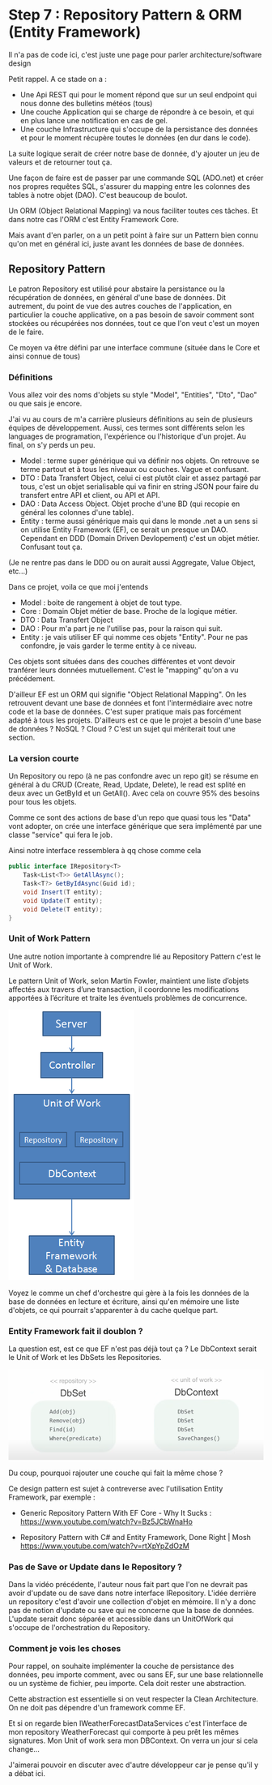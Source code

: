 # Step 7 : Repository Pattern & ORM (Entity Framework)

Il n'a pas de code ici, c'est juste une page pour parler architecture/software design

Petit rappel. A ce stade on a :

- Une Api REST qui pour le moment répond que sur un seul endpoint qui nous donne des bulletins météos (tous)
- Une couche Application qui se charge de répondre à ce besoin, et qui en plus lance une notification en cas de gel.
- Une couche Infrastructure qui s'occupe de la persistance des données et pour le moment récupère toutes le données (en dur dans le code). 

La suite logique serait de créer notre base de donnée, d'y ajouter un jeu de valeurs et de retourner tout ça.

Une façon de faire est de passer par une commande SQL (ADO.net) et créer nos propres requêtes SQL, s'assurer du mapping entre les colonnes des tables à notre objet (DAO). C'est beaucoup de boulot. 

Un ORM (Object Relational Mapping) va nous faciliter toutes ces tâches. Et dans notre cas l'ORM c'est Entity Framework Core. 

Mais avant d'en parler, on a un petit point à faire sur un Pattern bien connu qu'on met en général ici, juste avant les données de base de données. 

## Repository Pattern

Le patron Repository est utilisé pour abstaire la persistance ou la récupération de données, en général d'une base de données. Dit autrement, du point de vue des autres couches de l'application, en particulier la couche applicative, on a pas besoin de savoir comment sont stockées ou récupérées nos données, tout ce que l'on veut c'est un moyen de le faire. 

Ce moyen va être défini par une interface commune (située dans le Core et ainsi connue de tous)

### Définitions 

Vous allez voir des noms d'objets su style "Model", "Entities", "Dto", "Dao" ou que sais je encore. 

J'ai vu au cours de m'a carrière plusieurs définitions au sein de plusieurs équipes de développement. Aussi, ces termes sont différents selon les languages de programation, l'expérience ou l'historique d'un projet. Au final, on s'y perds un peu.
- Model : terme super générique qui va définir nos objets. On retrouve se terme partout et à tous les niveaux ou couches. Vague et confusant. 
- DTO : Data Transfert Object, celui ci est plutôt clair et assez partagé par tous, c'est un objet serialisable qui va finir en string JSON pour faire du transfert entre API et client, ou API et API. 
- DAO : Data Access Object. Objet proche d'une BD (qui recopie en général les colonnes d'une table). 
- Entity : terme aussi générique mais qui dans le monde .net a un sens si on utilise Entity Framework (EF), ce serait un presque un DAO. Cependant en DDD (Domain Driven Devlopement) c'est un objet métier. Confusant tout ça.

(Je ne rentre pas dans le DDD ou on aurait aussi Aggregate, Value Object, etc...)

Dans ce projet, voila ce que moi j'entends 
- Model : boite de rangement à objet de tout type. 
- Core : Domain Objet métier de base. Proche de la logique métier. 
- DTO : Data Transfert Object 
- DAO : Pour m'a part je ne l'utilise pas, pour la raison qui suit.
- Entity : je vais utiliser EF qui nomme ces objets "Entity". Pour ne pas confondre, je vais garder le terme entity à ce niveau. 

Ces objets sont situées dans des couches différentes et vont devoir tranférer leurs données mutuellement. C'est le "mapping" qu'on a vu précédement.

D'ailleur EF est un ORM qui signifie "Object Relational Mapping". On les retrouvent devant une base de données et font l'intermédiaire avec notre code et la base de données. C'est super pratique mais pas forcément adapté à tous les projets. D'ailleurs est ce que le projet a besoin d'une base de données ? NoSQL ? Cloud ?
C'est un sujet qui mériterait tout une section. 

### La version courte

Un Repository ou repo (à ne pas confondre avec un repo git) se résume en général à du CRUD (Create, Read, Update, Delete), le read est splité en deux avec un GetById et un GetAll(). Avec cela on couvre 95% des besoins pour tous les objets. 

Comme ce sont des actions de base d'un repo que quasi tous les "Data" vont adopter, on crée une interface générique que sera implémenté par une classe "service" qui fera le job.

Ainsi notre interface ressemblera à qq chose comme cela

```c#
public interface IRepository<T> 
    Task<List<T>> GetAllAsync();
    Task<T?> GetByIdAsync(Guid id);
    void Insert(T entity);
    void Update(T entity);
    void Delete(T entity);
}
```

### Unit of Work Pattern

Une autre notion importante à comprendre lié au Repository Pattern c'est le Unit of Work.

Le pattern Unit of Work, selon Martin Fowler, maintient une liste d’objets affectés aux travers d’une transaction, il coordonne les modifications apportées à l’écriture et traite les éventuels problèmes de concurrence.

![](../images/UoW.png) 

Voyez le comme un chef d'orchestre qui gère à la fois les données de la base de données en lecture et écriture, ainsi qu'en mémoire une liste d'objets, ce qui pourrait s'apparenter à du cache quelque part.  

### Entity Framework fait il doublon ?

La question est, est ce que EF n'est pas déjà tout ça ? 
Le DbContext serait le Unit of Work et les DbSets les Repositories.

![](../images/Ef-UoW.png) 

Du coup, pourquoi rajouter une couche qui fait la même chose ?

Ce design pattern est sujet à contreverse avec l'utilisation Entity Framework, par exemple :

 - Generic Repository Pattern With EF Core - Why It Sucks : https://www.youtube.com/watch?v=Bz5JCbWnaHo

- Repository Pattern with C# and Entity Framework, Done Right | Mosh https://www.youtube.com/watch?v=rtXpYpZdOzM


### Pas de Save or Update dans le Repository ?

Dans la vidéo précédente, l'auteur nous fait part que l'on ne devrait pas avoir d'update ou de save dans notre interface IRepository. L'idée derrière un repository c'est d'avoir une collection d'objet en mémoire. Il n'y a donc pas de notion d'update ou save qui ne concerne que la base de données.
L'update serait donc séparée et accessible dans un UnitOfWork qui s'occupe de l'orchestration du Repository. 

### Comment je vois les choses

Pour rappel, on souhaite implémenter la couche de persistance des données, peu importe comment, avec ou sans EF, sur une base relationnelle ou un système de fichier, peu importe. Cela doit rester une abstraction. 

Cette abstraction est essentielle si on veut respecter la Clean Architecture. On ne doit pas dépendre d'un framework comme EF. 

Et si on regarde bien IWeatherForecastDataServices c'est l'interface de mon repository WeatherForecast qui comporte à peu prêt les mêmes signatures. Mon Unit of work sera mon DBContext. On verra un jour si cela change...

J'aimerai pouvoir en discuter avec d'autre développeur car je pense qu'il y a débat ici.